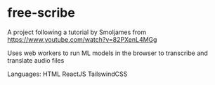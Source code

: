 # free-scribe

A project following a tutorial by Smoljames from https://www.youtube.com/watch?v=82PXenL4MGg

Uses web workers to run ML models in the browser to transcribe and translate audio files

Languages:
HTML
ReactJS
TailswindCSS
